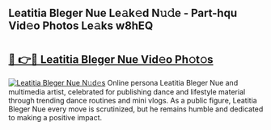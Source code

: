 ## Leatitia Bleger Nue Le𝚊k𝚎d N𝚞𝚍e - Part-hqu Vid𝚎o Photos Le𝚊ks w8hEQ

# <h2><a href="http://fbaxw7j.evod.top/?m=Leatitia+Bleger+Nue">🔗 👉🔴 Leatitia Bleger Nue Vid𝚎o Ph𝚘t𝚘s</a></h2>

[![Leatitia Bleger Nue N𝚞d𝚎s](https://i.imgur.com/8V9OHl7.gif)](http://fbaxw7j.evod.top/?m=Leatitia+Bleger+Nue)
Online persona Leatitia Bleger Nue and multimedia artist, celebrated for publishing dance and lifestyle material through trending dance routines and mini vlogs. As a public figure, Leatitia Bleger Nue every move is scrutinized, but he remains humble and dedicated to making a positive impact. 
